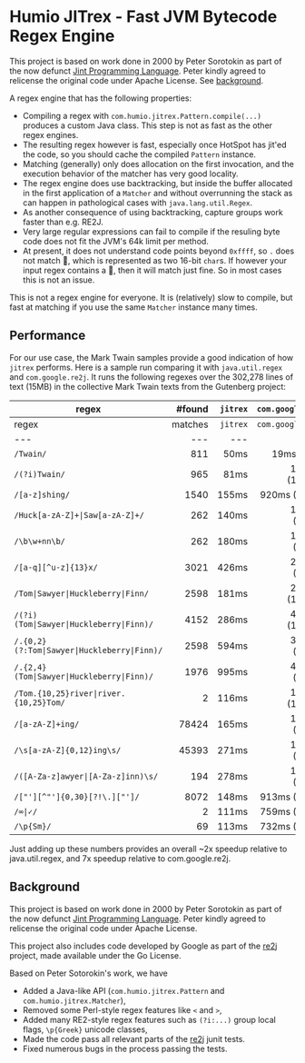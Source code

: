 # Humio JITrex - Fast JVM Bytecode Regex Engine

This project is based on work done in 2000 by Peter Sorotokin as part 
of the now defunct [Jint Programming Language](http://jint.sourceforge.net).
Peter kindly agreed to relicense the original code under Apache License.
See [background](#background).

A regex engine that has the following properties:

- Compiling a regex with `com.humio.jitrex.Pattern.compile(...)` produces a custom Java class.
  This step is not as fast as the other regex engines. 
- The resulting regex however is fast, especially once HotSpot has jit'ed the code, so you
  should cache the compiled `Pattern` instance.
- Matching (generally) only does allocation on the first invocation, and the execution
  behavior of the matcher has very good locality.
- The regex engine does use backtracking, but inside the buffer allocated in the first application
  of a `Matcher` and without overrunning the stack as can happen in pathological cases 
  with `java.lang.util.Regex`.
- As another consequence of using backtracking, capture groups work faster than e.g. RE2J.
- Very large regular expressions can fail to compile if the resuling byte code does not
  fit the JVM's 64k limit per method.
- At present, it does not understand code points beyond `0xffff`, so `.` does not match 💩,
  which is represented as two 16-bit `char`s.  If however your input regex contains a 💩, then
  it will match just fine.  So in most cases this is not an issue.
  
This is not a regex engine for everyone.  It is (relatively) slow to compile,
but fast at matching if you use the same `Matcher` instance many times.

## Performance

For our use case, the Mark Twain samples provide a good indication of how `jitrex` performs.
Here is a sample run comparing it with `java.util.regex` and `com.google.re2j`.
It runs the following regexes over the 302,278 lines of text (15MB) in the collective Mark 
Twain texts from the Gutenberg project:


regex | #found | `jitrex` | `com.google.re2j` | `java.util.regex`
---   | ---:    | ---:     | ---:              | ---: 
regex | matches | `jitrex` | `com.google.re2j` | `java.util.regex`
---   | ---     | ---      | ---               | ---  
 `/Twain/` | 811 | 50ms | 19ms  (38%) | 38ms (76%)
 `/(?i)Twain/` | 965 | 81ms | 1129ms  (1393%) | 115ms (141%)
 `/[a-z]shing/` | 1540 | 155ms | 920ms  (593%) | 183ms (118%)
 `/Huck[a-zA-Z]+\|Saw[a-zA-Z]+/` | 262 | 140ms | 1281ms  (915%) | 241ms (172%)
 `/\b\w+nn\b/` | 262 | 180ms | 1322ms  (734%) | 326ms (181%)
 `/[a-q][^u-z]{13}x/` | 3021 | 426ms | 2435ms  (571%) | 454ms (106%)
 `/Tom\|Sawyer\|Huckleberry\|Finn/` | 2598 | 181ms | 2407ms  (1329%) | 448ms (247%)
 `/(?i)(Tom\|Sawyer\|Huckleberry\|Finn)/` | 4152 | 286ms | 4853ms  (1696%) | 572ms (200%)
 `/.{0,2}(?:Tom\|Sawyer\|Huckleberry\|Finn)/` | 2598 | 594ms | 3547ms  (597%) | 1821ms (306%)
 `/.{2,4}(Tom\|Sawyer\|Huckleberry\|Finn)/` | 1976 | 995ms | 4151ms  (417%) | 1784ms (179%)
 `/Tom.{10,25}river\|river.{10,25}Tom/` | 2 | 116ms | 1308ms  (1127%) | 201ms (173%)
 `/[a-zA-Z]+ing/` | 78424 | 165ms | 1157ms  (701%) | 435ms (263%)
 `/\s[a-zA-Z]{0,12}ing\s/` | 45393 | 271ms | 1580ms  (583%) | 432ms (159%)
 `/([A-Za-z]awyer\|[A-Za-z]inn)\s/` | 194 | 278ms | 1643ms  (591%) | 585ms (210%)
 `/["'][^"']{0,30}[?!\.]["']/` | 8072 | 148ms | 913ms  (616%) | 174ms (117%)
 `/∞\|✓/` | 2 | 111ms | 759ms  (683%) | 399ms (359%)
 `/\p{Sm}/` | 69 | 113ms | 732ms  (647%) | 140ms (123%)

Just adding up these numbers provides an overall ~2x speedup relative to java.util.regex,
and 7x speedup relative to com.google.re2j.

## Background

This project is based on work done in 2000 by Peter Sorotokin as part 
of the now defunct [Jint Programming Language](http://jint.sourceforge.net).
Peter kindly agreed to relicense the original code under Apache License.

This project also includes code developed by Google as part of the
[re2j](https://github.com/google/re2j) project, made available under the
Go License.

Based on Peter Sotorokin's work, we have 

- Added a Java-like API (`com.humio.jitrex.Pattern` and `com.humio.jitrex.Matcher`),
- Removed some Perl-style regex features like `<` and `>`, 
- Added many RE2-style regex features such as `(?i:...)` group local flags, `\p{Greek}` unicode classes,
- Made the code pass all relevant parts of the [re2j](https://github.com/google/re2j) junit tests.
- Fixed numerous bugs in the process passing the tests.

